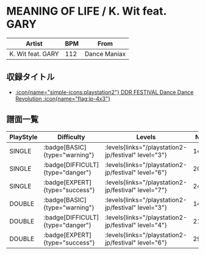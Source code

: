 # MEANING OF LIFE / K. Wit feat. GARY

|Artist|BPM|From|
|------|---|----|
|K. Wit feat. GARY|112|Dance Maniax|

## 収録タイトル

- [:icon{name="simple-icons:playstation2"} DDR FESTIVAL Dance Dance Revolution :icon{name="flag:jp-4x3"}](/playstation2-jp/festival)

## 譜面一覧

|PlayStyle|Difficulty|Levels|Notes|Movie|
|---------|----------|------|-----|-----|
|SINGLE| :badge[BASIC]{type="warning"}| :levels{links="/playstation2-jp/festival" level="3"}|146/29||
|SINGLE| :badge[DIFFICULT]{type="danger"}| :levels{links="/playstation2-jp/festival" level="6"}|203/15||
|SINGLE| :badge[EXPERT]{type="success"}| :levels{links="/playstation2-jp/festival" level="7"}|243/15||
|DOUBLE| :badge[BASIC]{type="warning"}| :levels{links="/playstation2-jp/festival" level="3"}|149/21||
|DOUBLE| :badge[DIFFICULT]{type="danger"}| :levels{links="/playstation2-jp/festival" level="4"}|213/23||
|DOUBLE| :badge[EXPERT]{type="success"}| :levels{links="/playstation2-jp/festival" level="6"}|291/18||
